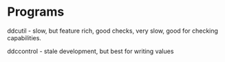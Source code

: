 # Programs

ddcutil - slow, but feature rich, good checks, very slow, good for checking capabilities.

ddccontrol - stale development, but best for writing values

